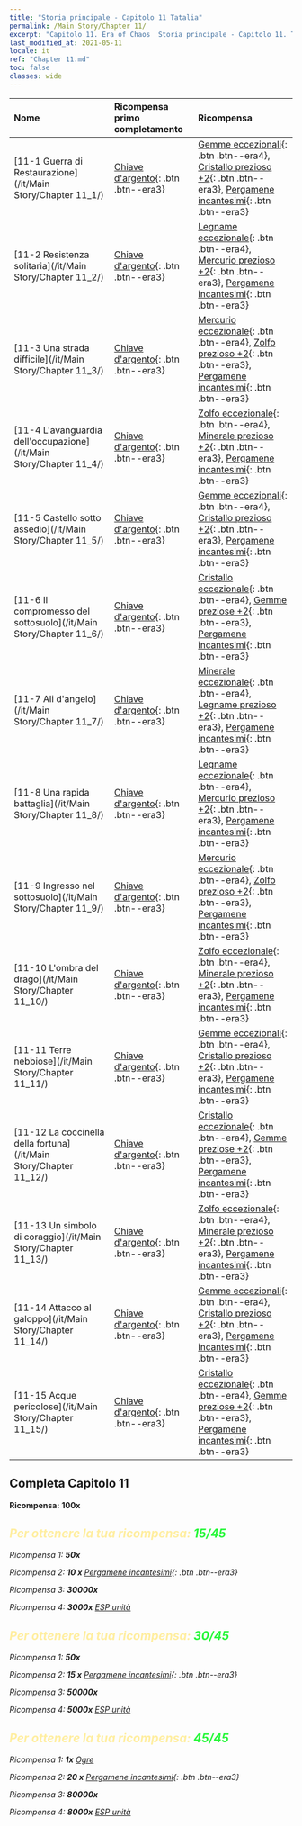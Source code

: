 ```yaml
---
title: "Storia principale - Capitolo 11 Tatalia"
permalink: /Main Story/Chapter 11/
excerpt: "Capitolo 11. Era of Chaos  Storia principale - Capitolo 11. Tatalia"
last_modified_at: 2021-05-11
locale: it
ref: "Chapter 11.md"
toc: false
classes: wide
---
```


  | Nome |  Ricompensa primo completamento | Ricompensa |
  |:------------|:------------|:------------| 
  | [11-1 Guerra di Restaurazione](/it/Main Story/Chapter 11_1/) | [Chiave d'argento](/ItemsIT/con_693/){: .btn .btn--era3} | [Gemme eccezionali](/ItemsIT/mat_37/){: .btn .btn--era4}, [Cristallo prezioso +2](/ItemsIT/mat_31/){: .btn .btn--era3}, [Pergamene incantesimi](/ItemsIT/con_694/){: .btn .btn--era3} |
  | [11-2 Resistenza solitaria](/it/Main Story/Chapter 11_2/) | [Chiave d'argento](/ItemsIT/con_693/){: .btn .btn--era3} | [Legname eccezionale](/ItemsIT/mat_34/){: .btn .btn--era4}, [Mercurio prezioso +2](/ItemsIT/mat_28/){: .btn .btn--era3}, [Pergamene incantesimi](/ItemsIT/con_694/){: .btn .btn--era3} |
  | [11-3 Una strada difficile](/it/Main Story/Chapter 11_3/) | [Chiave d'argento](/ItemsIT/con_693/){: .btn .btn--era3} | [Mercurio eccezionale](/ItemsIT/mat_35/){: .btn .btn--era4}, [Zolfo prezioso +2](/ItemsIT/mat_29/){: .btn .btn--era3}, [Pergamene incantesimi](/ItemsIT/con_694/){: .btn .btn--era3} |
  | [11-4 L'avanguardia dell'occupazione](/it/Main Story/Chapter 11_4/) | [Chiave d'argento](/ItemsIT/con_693/){: .btn .btn--era3} | [Zolfo eccezionale](/ItemsIT/mat_36/){: .btn .btn--era4}, [Minerale prezioso +2](/ItemsIT/mat_26/){: .btn .btn--era3}, [Pergamene incantesimi](/ItemsIT/con_694/){: .btn .btn--era3} |
  | [11-5 Castello sotto assedio](/it/Main Story/Chapter 11_5/) | [Chiave d'argento](/ItemsIT/con_693/){: .btn .btn--era3} | [Gemme eccezionali](/ItemsIT/mat_37/){: .btn .btn--era4}, [Cristallo prezioso +2](/ItemsIT/mat_31/){: .btn .btn--era3}, [Pergamene incantesimi](/ItemsIT/con_694/){: .btn .btn--era3} |
  | [11-6 Il compromesso del sottosuolo](/it/Main Story/Chapter 11_6/) | [Chiave d'argento](/ItemsIT/con_693/){: .btn .btn--era3} | [Cristallo eccezionale](/ItemsIT/mat_38/){: .btn .btn--era4}, [Gemme preziose +2](/ItemsIT/mat_30/){: .btn .btn--era3}, [Pergamene incantesimi](/ItemsIT/con_694/){: .btn .btn--era3} |
  | [11-7 Ali d'angelo](/it/Main Story/Chapter 11_7/) | [Chiave d'argento](/ItemsIT/con_693/){: .btn .btn--era3} | [Minerale eccezionale](/ItemsIT/mat_33/){: .btn .btn--era4}, [Legname prezioso +2](/ItemsIT/mat_27/){: .btn .btn--era3}, [Pergamene incantesimi](/ItemsIT/con_694/){: .btn .btn--era3} |
  | [11-8 Una rapida battaglia](/it/Main Story/Chapter 11_8/) | [Chiave d'argento](/ItemsIT/con_693/){: .btn .btn--era3} | [Legname eccezionale](/ItemsIT/mat_34/){: .btn .btn--era4}, [Mercurio prezioso +2](/ItemsIT/mat_28/){: .btn .btn--era3}, [Pergamene incantesimi](/ItemsIT/con_694/){: .btn .btn--era3} |
  | [11-9 Ingresso nel sottosuolo](/it/Main Story/Chapter 11_9/) | [Chiave d'argento](/ItemsIT/con_693/){: .btn .btn--era3} | [Mercurio eccezionale](/ItemsIT/mat_35/){: .btn .btn--era4}, [Zolfo prezioso +2](/ItemsIT/mat_29/){: .btn .btn--era3}, [Pergamene incantesimi](/ItemsIT/con_694/){: .btn .btn--era3} |
  | [11-10 L'ombra del drago](/it/Main Story/Chapter 11_10/) | [Chiave d'argento](/ItemsIT/con_693/){: .btn .btn--era3} | [Zolfo eccezionale](/ItemsIT/mat_36/){: .btn .btn--era4}, [Minerale prezioso +2](/ItemsIT/mat_26/){: .btn .btn--era3}, [Pergamene incantesimi](/ItemsIT/con_694/){: .btn .btn--era3} |
  | [11-11 Terre nebbiose](/it/Main Story/Chapter 11_11/) | [Chiave d'argento](/ItemsIT/con_693/){: .btn .btn--era3} | [Gemme eccezionali](/ItemsIT/mat_37/){: .btn .btn--era4}, [Cristallo prezioso +2](/ItemsIT/mat_31/){: .btn .btn--era3}, [Pergamene incantesimi](/ItemsIT/con_694/){: .btn .btn--era3} |
  | [11-12 La coccinella della fortuna](/it/Main Story/Chapter 11_12/) | [Chiave d'argento](/ItemsIT/con_693/){: .btn .btn--era3} | [Cristallo eccezionale](/ItemsIT/mat_38/){: .btn .btn--era4}, [Gemme preziose +2](/ItemsIT/mat_30/){: .btn .btn--era3}, [Pergamene incantesimi](/ItemsIT/con_694/){: .btn .btn--era3} |
  | [11-13 Un simbolo di coraggio](/it/Main Story/Chapter 11_13/) | [Chiave d'argento](/ItemsIT/con_693/){: .btn .btn--era3} | [Zolfo eccezionale](/ItemsIT/mat_36/){: .btn .btn--era4}, [Minerale prezioso +2](/ItemsIT/mat_26/){: .btn .btn--era3}, [Pergamene incantesimi](/ItemsIT/con_694/){: .btn .btn--era3} |
  | [11-14 Attacco al galoppo](/it/Main Story/Chapter 11_14/) | [Chiave d'argento](/ItemsIT/con_693/){: .btn .btn--era3} | [Gemme eccezionali](/ItemsIT/mat_37/){: .btn .btn--era4}, [Cristallo prezioso +2](/ItemsIT/mat_31/){: .btn .btn--era3}, [Pergamene incantesimi](/ItemsIT/con_694/){: .btn .btn--era3} |
  | [11-15 Acque pericolose](/it/Main Story/Chapter 11_15/) | [Chiave d'argento](/ItemsIT/con_693/){: .btn .btn--era3} | [Cristallo eccezionale](/ItemsIT/mat_38/){: .btn .btn--era4}, [Gemme preziose +2](/ItemsIT/mat_30/){: .btn .btn--era3}, [Pergamene incantesimi](/ItemsIT/con_694/){: .btn .btn--era3} |


## Completa Capitolo 11

 **Ricompensa:**  **100x** <i class="fas fa-gem"/>



## <span style="color: #ffeea0">Per ottenere la tua ricompensa: </span><span style="color: #27f73a">15/45</span>

 Ricompensa 1:  **50x** <i class="fas fa-gem"/>

 Ricompensa 2: **10 x** [Pergamene incantesimi](/ItemsIT/con_694/){: .btn .btn--era3}

 Ricompensa 3:  **30000x** <i class="fas fa-coins"/>

 Ricompensa 4:  **3000x** [ESP unità](/ItemsIT/con_902/)



## <span style="color: #ffeea0">Per ottenere la tua ricompensa: </span><span style="color: #27f73a">30/45</span>

 Ricompensa 1:  **50x** <i class="fas fa-gem"/>

 Ricompensa 2: **15 x** [Pergamene incantesimi](/ItemsIT/con_694/){: .btn .btn--era3}

 Ricompensa 3:  **50000x** <i class="fas fa-coins"/>

 Ricompensa 4:  **5000x** [ESP unità](/ItemsIT/con_902/)



## <span style="color: #ffeea0">Per ottenere la tua ricompensa: </span><span style="color: #27f73a">45/45</span>

 Ricompensa 1:  **1x** [Ogre](/it/units/Ogre/)

 Ricompensa 2: **20 x** [Pergamene incantesimi](/ItemsIT/con_694/){: .btn .btn--era3}

 Ricompensa 3:  **80000x** <i class="fas fa-coins"/>

 Ricompensa 4:  **8000x** [ESP unità](/ItemsIT/con_902/)

